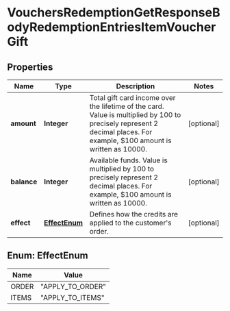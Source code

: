

# VouchersRedemptionGetResponseBodyRedemptionEntriesItemVoucherGift


## Properties

| Name | Type | Description | Notes |
|------------ | ------------- | ------------- | -------------|
|**amount** | **Integer** | Total gift card income over the lifetime of the card. Value is multiplied by 100 to precisely represent 2 decimal places. For example, $100 amount is written as 10000. |  [optional] |
|**balance** | **Integer** | Available funds. Value is multiplied by 100 to precisely represent 2 decimal places. For example, $100 amount is written as 10000. |  [optional] |
|**effect** | [**EffectEnum**](#EffectEnum) | Defines how the credits are applied to the customer&#39;s order. |  [optional] |



## Enum: EffectEnum

| Name | Value |
|---- | -----|
| ORDER | &quot;APPLY_TO_ORDER&quot; |
| ITEMS | &quot;APPLY_TO_ITEMS&quot; |



